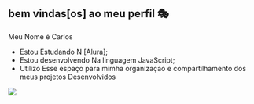 ##  bem vindas[os] ao meu perfil 🎭

Meu Nome é Carlos

- Estou Estudando N [Alura];
- Estou desenvolvendo Na linguagem JavaScript;
- Utilizo Esse espaço para mimha organizaçao e compartilhamento dos meus projetos Desenvolvidos


![](https://media1.tenor.com/m/ZhsmCPuTYzMAAAAC/cool-im.gif)
